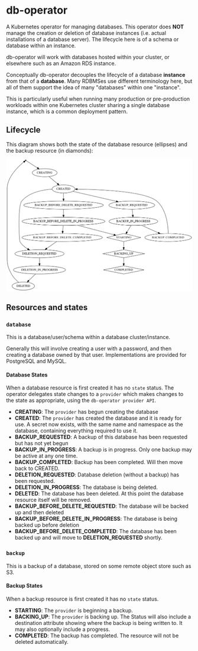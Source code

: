 # db-operator

A Kubernetes operator for managing databases. This operator does **NOT** manage the creation or deletion of database instances (i.e. actual installations of a database server). The lifecycle here is of a schema or database within an instance.

db-operator will work with databases hosted within your cluster, or elsewhere such as an Amazon RDS instance.

Conceptually db-operator decouples the lifecycle of a database **instance** from that of a **database**.  Many RDBMSes use different terminology here, but all of them support the idea of many "databases" within one "instance".

This is particularly useful when running many production or pre-production workloads within one Kubernetes cluster sharing a single database instance, which is a common deployment pattern.

## Lifecycle

This diagram shows both the state of the database resource (ellipses) and the backup resource (in diamonds):

![State diagram](doc/state.png)

## Resources and states 

### `database`

This is a database/user/schema within a database cluster/instance.

Generally this will involve creating a user with a password, and then creating a
database owned by that user.  Implementations are provided for PostgreSQL and MySQL.

#### Database States

When a database resource is first created it has no `state` status. The operator delegates state changes to a `provider` which makes changes to the state as appropriate, using the `db-operator provider API`.

- **CREATING**: The `provider` has begun creating the database
- **CREATED**: The `provider` has created the database and it is ready for use. A secret now exists, with the same name and namespace as the database, containing everything required to use it.
- **BACKUP_REQUESTED**: A backup of this database has been requested but has not yet begun
- **BACKUP_IN_PROGRESS**: A backup is in progress. Only one backup may be active at any one time.
- **BACKUP_COMPLETED**: Backup has been completed. Will then move back to CREATED.
- **DELETION_REQUESTED**: Database deletion (without a backup) has been requested.
- **DELETION_IN_PROGRESS**: The database is being deleted.
- **DELETED**: The database has been deleted. At this point the database resource itself will be removed.
- **BACKUP_BEFORE_DELETE_REQUESTED**: The database will be backed up and then deleted
- **BACKUP_BEFORE_DELETE_IN_PROGRESS**: The database is being backed up before deletion
- **BACKUP_BEFORE_DELETE_COMPLETED**: The database has been backed up and will move to **DELETION_REQUESTED** shortly.

### `backup`

This is a backup of a database, stored on some remote object store such as S3.

#### Backup States

When a backup resource is first created it has no `state` status.

- **STARTING**: The `provider` is beginning a backup.
- **BACKING_UP**: The `provider` is backing up. The Status will also include a destination attribute showing where the backup is being written to. It may also optionally include a progress.
- **COMPLETED**: The backup has completed.  The resource will not be deleted automatically.
